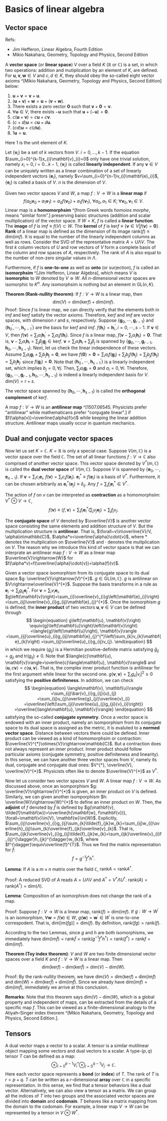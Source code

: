 # Basics of linear algebra

##  Vector space

Refs:

* Jim Hefferon, Linear Algebra, Fourth Edition
* Mikio Nakahara, Geometry, Topology and Physics, Second Edition

A **vector space** (or **linear space**) $V$ over a field $K$ $(\mathbb{R}$ or $\mathbb{C}$) is a set, in which two operations: addition and mutiplication by an element of $K$, are defined.
For $\mathbf{u}, \mathbf{v}, \mathbf{w}\in{V}$ and $c, d\in{K}$, they should obey the so-called eight vector axioms ^[Mikio Nakahara, Geometry, Topology and Physics, Second Edition] below:

1. $\mathbf{u}+\mathbf{v}=\mathbf{v}+\mathbf{u}$.
2. $(\mathbf{u}+\mathbf{v})+\mathbf{w}=\mathbf{u}+(\mathbf{v}+\mathbf{w})$.
3. There exists a zero vector $\mathbf{0}$ such that $\mathbf{v}+\mathbf{0}=\mathbf{v}$.
4. $\forall\mathbf{u}\in{V}$, there exists $-\mathbf{u}$ such that $\mathbf{u}+(-\mathbf{u})=\mathbf{0}$.
5. $c(\mathbf{u}+\mathbf{v})=c\mathbf{u}+c\mathbf{v}$.
6. $(c+d)\mathbf{u}=c\mathbf{u}+d\mathbf{u}$.
7. $(cd)\mathbf{u}=c(d\mathbf{u})$.
8. $1\mathbf{u}=\mathbf{u}$.

Here $1$ is the unit element of $K$.

Let $\{\mathbf{v}_{i}\}$ be a set of $k$ vectors from $V$.
$i=0, \dots, k-1$.
If the equation $\sum_{i=0}^{k-1}x_{i}\mathbf{v}_{i}=0$ only have one trivial solution, namely $x_{i}=0, i=0\dots{k-1}$, $\{\mathbf{v}_{i}\}$ is called **linearly independent**.
If any $\mathbf{v}\in{V}$ can be uniquiely written as a linear combination of a set of linearly independent vectors $\{\mathbf{e}_{i}\}$, namely $v=\sum_{i=0}^{n-1}v_{i}\mathbf{e}_{i}$, $\{\mathbf{e}_{i}\}$ is called a basis of $V$.
$n$ is the dimension of $V$.

Given two vector spaces $V$ and $W$, a map $f: V\to{W}$ is a **linear map** if
$$
\begin{equation}
    f(a_{0}\mathbf{v}_{0}+a_{1}\mathbf{v}_{1})
    =a_{0}f(\mathbf{v}_{0})+a_{1}f(\mathbf{v}_{1}), ~\forall{a}_{0}, a_{1}\in{K}; ~\forall\mathbf{v}_{0}, \mathbf{v}_{1}\in{V}.
\end{equation}
$$
Linear map is a **homomorphsim** ^[from Greek words *homoios morphe*, means “similar form”.] preserving baisic structures (addition and scalar multiplication) of the vector space.
If $W=K$, $f$ is called a **linear function**.
The **image** of $f$ is $\text{im}f\equiv{f}(V)\subset{W}$.
The **kernel** of $f$ is $\text{ker}f\equiv\{\mathbf{v}\in{V}\vert{f}(\mathbf{v})=\mathbf{0}\}$.
**Rank** of a linear map is defined as the dimension of its image $\text{rank}(f)\equiv\text{dim}\left(\text{im}f\right)$.
It is equal to the number of the linearly independent columns as well as rows.
Consider the SVD of the represntative matrix $A=U\Lambda{V}$.
The first $k$ column vectors of $U$ and row vectors of $V$ form a complete basis of the column and row spaces of $A$, respectively.
The rank of $A$ is also equal to the number of non-zero singular values in $\Lambda$.

Furthermore, if $f$ is **one-to-one** as well as **onto** (or surjection), $f$ is called an **isomorphsim** ^[Jim Hefferon, Linear Algebra], which means $V$ is **isomorphic** to $W$ denoted by $V\cong{W}$.
All $n$-dimensional vector spaces are isomorphic to $K^{n}$.
Any isomorphsim is nothing but an element in $\text{GL}(n, K)$.

**Theorem (Rank-nullity theorem)**:
If $f: V\rightarrow{W}$ is a linear map, then
$$
\begin{equation}
    \text{dim}\left(V\right)
    =\text{dim}\left(\text{ker}f\right)+\text{dim}\left(\text{im}f\right).
\end{equation}
$$
Proof: Since $f$ is linear map, we can directly verify that the elements both in $\text{im}f$ and $\text{ker}f$ satisfy the vector axioms.
Therefore,  $\text{ker}f$ and $\text{im}f$ are vector spaces, with dimension $r$ and $s$, respectively.
Suppose $\left\{\mathbf{g}_{0}, \cdots, \mathbf{g}_{r-1}\right\}$ and $\left\{\mathbf{h}_{0}^{\prime}, \cdots, \mathbf{h}_{s-1}^{\prime}\right\}$ are the basis for $\text{ker}f$ and $\text{im}f$.
$f(\mathbf{h}_{i})=\mathbf{h}_{i}^{\prime}, i=0, \cdots, s-1$.
If $\mathbf{v}\in{V}$, then $f(\mathbf{v})=\sum_{i}\alpha_{i}\mathbf{h}_{i}^{\prime}=\sum_{i}\alpha_{i}f(\mathbf{h}_{i})$.
Since $f$ is a linear map, $f(\mathbf{v}-\sum_{i}\alpha_{i}\mathbf{h}_{i})=\mathbf{0}$.
That is, $\mathbf{v}-\sum_{i}\alpha_{i}\mathbf{h}_{i}=\sum_{j}\beta_{j}\mathbf{g}_{j}\in\text{ker}f$.
$\mathbf{v}=\sum_{i}\alpha_{i}\mathbf{h}_{i}+\sum_{j}\beta_{j}$ is spanned by $\left\{\mathbf{g}_{0}, \cdots, \mathbf{g}_{r-1}, \mathbf{h}_{0}, \cdots, \mathbf{h}_{s-1}\right\}$.
Next, let us check the linear independence of these vectors.
Assume $\sum_{i}a_{i}\mathbf{g}_{i}+\sum_{j}b_{j}\mathbf{h}_{j}=\mathbf{0}$, we have $f(\mathbf{0})=\mathbf{0}=\sum_{i}a_{i}f(\mathbf{g}_{i})+\sum_{j}b_{j}f(\mathbf{h}_{j})=\sum_{j}b_{j}f(\mathbf{h}_{j})=\sum_{j}b_{j}\mathbf{h}_{j}^{\prime}$ since $f(\mathbf{g}_{i})=\mathbf{0}$.
Note that $\left\{\mathbf{h}_{0}^{\prime}, \cdots, \mathbf{h}_{s-1}^{\prime}\right\}$ is a linearly independent set, which implies $b_{j}=0, \forall{j}$.
Then, $\sum_{i}a_{i}\mathbf{g}_{i}=\mathbf{0}$ and $a_{i}=0, \forall{i}$.
Therefore, $\left\{\mathbf{g}_{0}, \cdots, \mathbf{g}_{r-1}, \mathbf{h}_{0}, \cdots, \mathbf{h}_{s-1}\right\}$ is indeed a linearly independent basis for $V$.
$\text{dim}(V)=r+s$.

The vector space spanned by $\left\{\mathbf{h}_{0}, \cdots, \mathbf{h}_{s-1}\right\}$ is called the **orthogonal complement** of $\text{ker}f$.

A map $f: V\to{W}$ is an **antilinear map** ^[1507.06545. Physicists prefer "antilinear" while mathematicans prefer "conjugate linear".] if $f(\alpha{v})=\overline{\alpha}f(v)$ while keeping the linear addition structure.
Antilinear maps usually occur in quantum mechanics.

## Dual and conjugate vector spaces

Now let us set $K=\mathbb{C}$.
$K=\mathbb{R}$ is only a special case.
Suppose $V(m, \mathbb{C})$ is a vector space over the field $\mathbb{C}$.
The set of all linear functions $f: V\to\mathbb{C}$ also comprised of another vector space.
This vector space denoted by $V^{*}(m, \mathbb{C})$ is called the **dual vector space** of $V(m, \mathbb{C})$.
Suppose $V$ is spanned by $\left\{\mathbf{e}_{0}, \cdots, \mathbf{e}_{n-1}\right\}$.
If $\mathbf{v}=\sum_{i}c_{i}\mathbf{e}_{i}$, $f(\mathbf{v})=\sum_{i}c_{i}f(\mathbf{e}_{i})$.
$\mathbf{e}_{i}^{*}\equiv{f}(\mathbf{e}_{i})$ is a basis of $V^{*}$.
Furthermore, it can be chosen arbitrarily as $\mathbf{e}_{i}^{*}(\mathbf{e}_{j})\equiv\delta_{ij}$.
Any $f=\sum_{i}f_{i}\mathbf{e}_{i}^{*}\in{V}^{*}$.

The action of $f$ on $v$ can be interpreted as **contraction** as a homomorphsim: $V^{*}\otimes{V}\to\mathbb{C}$,
$$
\begin{equation}
    f(\mathbf{v})\equiv\langle{f}, \mathbf{v}\rangle
    =\sum_{i}{f}_{i}\mathbf{e}_{i}^{*}\left(\sum_{j}v_{j}\mathbf{e}_{j}\right)
    =\sum_{j}{f}_{j}v_{j}.
\end{equation}
$$

The **conjugate space** of $V$ denoted by $\overline{V}$ is another vector space consisting the same elements and addition structure of $V$.
But the multiplication structure is **antilinear**.
That is, $\forall~v\in\overline{V}/V, \alpha\in\mathbb{C}$, $\alpha*v=\overline{\alpha}\cdot{v}$, where $*$ denotes the multplication on $\overline{V}$ and $\cdot$ denotes the multplication on $V$.
The reason why we introduce this kind of vector space is that we can interprate an antilinear map $f: V\rightarrow{W}$ as a linear map $\overline{V}\rightarrow{W}$ for $f(\alpha*v)=f(\overline{\alpha}\cdot{v})=\alpha{f}(v)$.

Given a vector space isomorphism from its conjugate space to its dual space $g: \overline{V}\rightarrow{V}^{*}$.
$g\in\text{GL}(m, \mathbb{C})$.
$g$ is antilinear on $V\rightarrow\overline{V}^{*}$.
Suppose the basis transforms in a rule as $\mathbf{e}_{i}\rightarrow\sum_{j}{g}_{ij}\mathbf{e}_{j}^{*}$.
For $\mathbf{v}=\sum_{i}v_{i}\mathbf{e}_{i}$, $g\left(\mathbf{v}\right)=\sum_{i}\overline{v}_{i}g\left(\mathbf{e}_{i}\right)=\sum_{ij}\overline{v}_{i}g_{ij}\mathbf{e}_{j}^{*}$.
Once the isomorphism $g$ is defined, the **inner product** of two vectors $\mathbf{u}, \mathbf{v}\in{V}$ can be defined through
$$
\begin{equation}
    g\left(\mathbf{u}, \mathbf{v}\right)
    \equiv{g}\left(\mathbf{u}\right)\left(\mathbf{v}\right)
    =\langle{g}\left(\mathbf{u}\right), \mathbf{v}\rangle
    =\sum_{ij}\overline{u}_{i}g_{ij}\mathbf{e}_{j}^{*}\left(\sum_{k}v_{k}\mathbf{e}_{k}\right)
    =\sum_{ij}\overline{u}_{i}g_{ij}v_{j}.
\end{equation}
$$
in which we require $(g_{ij})$ is a Hermitian positive-definite matrix satisfying $\bar{g}_{ij}=g_{ji}$ and $\text{tr}\left(g_{ij}\right)\neq{0}$.
Note that $\langle{c}\mathbf{u}, \mathbf{v}\rangle=\overline{c}\langle\mathbf{u}, \mathbf{v}\rangle$ and $\langle\mathbf{u}, c\mathbf{v}\rangle=c\langle\mathbf{u}, \mathbf{v}\rangle$.
That is, the complex inner product function is antilinear for the first argument while linear for the second one.
$g(\mathbf{v}, \mathbf{v})=\sum_{i}g_{ii}\vert{v}_{i}\vert^{2}\geqslant{0}$ satisfying the **positive definiteness**.
In addition, we can check
$$
\begin{equation}
   \langle\mathbf{v}, \mathbf{u}\rangle
   =\sum_{ij}\bar{v}_{i}g_{ij}{u}_{j}
   =\sum_{ij}u_{j}\overline{g}_{ji}\overline{v}_{i}
   =\overline{\left(\sum_{ji}\overline{u}_{j}g_{ji}{v}_{i}\right)}
   =\overline{\langle\mathbf{u}, \mathbf{v}\rangle}
\end{equation}
$$
satisfying the so-called **conjugate symmetry**.
Once a vector space is endowed with an inner product, namely an isomporphism from its conjugate space to its dual space is assigned as the metric, it is evaluted to a **normed vector space**.
Distance between vectors there could be defined.
Inner product can be viewed as a kind of homomorphsim or contraction: $\overline{V}^{*}\otimes{V}\rightarrow\mathbb{C}$.
But a contraction does not always represent an inner product.
Inner product should follow particular axioms (conjugate symmetry, positive definiteness and linearity).
In this sense, we can have another three vector spaces from $V$, namely its dual, conjugate and conjugate dual ones: $V^{*}, \overline{V}, \overline{V}^{*}$.
Physicists often like to denote $\overline{V}^{*}$ as $V^{\dagger}$.

Now let us consider two vector spaces $V$ and $W$.
A linear map $f: V\rightarrow{W}$.
As discussed above, once an isomporphism $g: \overline{V}\rightarrow{V}^{*}$ is given, an inner product on $V$ is defined.
Similarly, we can given another isomporphism $h: \overline{W}\rightarrow{W}^{*}$ to define an inner product on $W$.
Then, the **adjoint** of $f$ denoted by $\tilde{f}$ is defined by $g(\mathbf{v}, \tilde{f}\mathbf{w})=\overline{h(\mathbf{w}, f\mathbf{v})}, \forall~\mathbf{v}\in{V}, \mathbf{w}\in{W}$.
Explicitly,
$\sum_{ij}\overline{v}_{i}g_{ij}\sum_{k}\tilde{f}_{jk}w_{k}=\sum_{ij}w_{i}\overline{h}_{ij}\sum_{k}\overline{f}_{jk}\overline{v}_{k}$.
That is, $\sum_{ijk}\overline{v}_{i}g_{ij}\tilde{f}_{jk}w_{k}=\sum_{ijk}\overline{v}_{i}f_{ij}^{\dagger}h_{jk}^{\dagger}w_{k}$, where $f^{\dagger}\equiv\overline{f}^{T}$.
Thus we find the matrix representation for $\tilde{f}$:
$$
\begin{equation}
    \tilde{f}=g^{-1}f^{\dagger}h^{\dagger}.
\end{equation}
$$

**Lemma**:
If $A$ is a $m\times{n}$ matrix over the field $\mathbb{C}$, $\text{rank}A=\text{rank}A^{\dagger}$.

Proof:
A reduced SVD of $A$ reads $A=U\Lambda{V}$ and $A^{\dagger}=V^{\dagger}\Lambda{U}^{\dagger}$.
$\text{rank}(A)=\text{rank}(A^{\dagger})=\text{dim}(\Lambda)$.

**Lemma**:
Composition of an isomorphism does not change the rank of a map.

Proof:
Suppose $f: V\rightarrow{W}$ is a linear map, $\text{rank}(f)=\text{dim}(\text{im}f)$.
If $g: W\rightarrow{W}^{\prime}$ is an isomorphism, $\forall{\mathbf{w}}=f(\mathbf{v})\in{W}$, $g(\mathbf{w})=\mathbf{w}^{\prime}\in{W}^{\prime}$ is one-to-one correspodent.
That is, $\text{dim}[\text{im}(fg)]=\text{dim}(f)$.
By definition, $\text{rank}(fg)=\text{rank}(f)$.

According to the two Lemmas, since $g$ and $h$ are both isomorphisms, we immediately have $\text{dim}(\text{im}\tilde{f})=\text{rank}\tilde{f}=\text{rank}(g^{-1}f^{\dagger}h^{\dagger})=\text{rank}(f^{\dagger})=\text{rank}f=\text{dim}(\text{im}f)$.

**Theorem (Toy index theorem)**:
$V$ and $W$ are two finite dimensional vector spaces over a field $K$ and $f: V\rightarrow{W}$ is a linear map.
Then
$$
\begin{equation}
    \text{dim}\left(\text{ker}f\right)-\text{dim}\left(\text{ker}\tilde{f}\right)
    =\text{dim}\left(V\right)-\text{dim}\left(W\right).
\end{equation}
$$

Proof:
By the rank-nullity theorem, we have $\text{dim}(V)=\text{dim}(\text{ker}f)+\text{dim}(\text{im}f)$ and $\text{dim}(W)=\text{dim}(\text{ker}\tilde{f})+\text{dim}(\text{im}\tilde{f})$.
Since we already have $\text{dim}(\text{im}f)=\text{dim}(\text{im}\tilde{f})$, immediately we arrive at this conclusion.

**Remarks**:
Note that this theorem says $\text{dim}\left(V\right)-\text{dim}\left(W\right)$, which is a global property and independent of maps, can be extracted from the details of a specific map $f$.
This can be viewed as a finite-dimensional analogy to the Atiyah–Singer index theorem ^[Mikio Nakahara, Geometry, Topology and Physics, Second Edition.]. 

## Tensors

A dual vector maps a vector to a scalar.
A tensor is a similar mutilinear object mapping some vectors and dual vectors to a scalar.
A type-$(p, q)$ tensor $T$ can be defined as a map:
$$
\begin{equation}
\otimes_{i=0}^{p-1}V_{i}^{*}\otimes_{j=0}^{q-1}V_{j}\rightarrow\mathbb{C}.
\end{equation}
$$
Here each vector space represents a **bond** (or **index**) of $T$.
The rank of $T$ is $r=p+q$.
$T$ can be written as a $r$-dimensional **array** over $\mathbb{C}$ in a specific representation.
In this sense, we find that a tensor behaviors like a dual vector.
Alternatively, we can also view a tensor as a matrix.
We can group all the indices of $T$ into two groups and the associated vector spaces are divided into **domain** and **codomain**.
$T$ behaves like a matrix mapping from the domain to the codomain.
For example, a linear map $V\rightarrow{W}$ can be represented by a tensor in $V\otimes{W}^{*}$.

